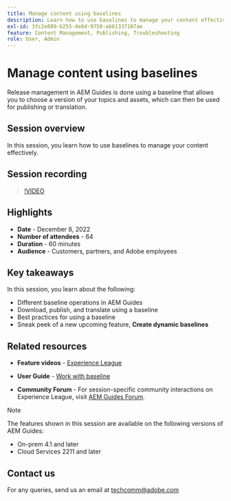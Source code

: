 ```yaml
---
title: Manage content using baselines
description: Learn how to use baselines to manage your content effectively.
exl-id: 3fc2e889-b255-4e8d-9750-ab61337107ae
feature: Content Management, Publishing, Troubleshooting
role: User, Admin
---
```

# Manage content using baselines

Release management in AEM Guides is done using a baseline that allows you to choose a version of your topics and assets, which can then be used for publishing or translation.

## Session overview

In this session, you learn how to use baselines to manage your content effectively.

## Session recording

>[!VIDEO](https://video.tv.adobe.com/v/3414172/version-management-release-management-baseline?quality=12&learn=on)

## Highlights

- **Date** - December 8, 2022 
- **Number of attendees** - 64
- **Duration** - 60 minutes
- **Audience** - Customers, partners, and Adobe employees

## Key takeaways

In this session, you learn about the following:
- Different baseline operations in AEM Guides
- Download, publish, and translate using a baseline
- Best practices for using a baseline
- Sneak peek of a new upcoming feature, **Create dynamic baselines**
 
## Related resources 

- **Feature videos** -  [Experience League](https://experienceleague.adobe.com/docs/experience-manager-guides-learn/videos/advanced-user-guide/overview.html?lang=en) 
 
- **User Guide** - [Work with baseline](https://help.adobe.com/en_US/xml-documentation-for-adobe-experience-manager/index.html#t=DXML-master-map%2Fgenerate-output-use-baseline-for-publishing.html)
 
- **Community Forum** - For session-specific community interactions on Experience League, visit [AEM Guides Forum](https://experienceleaguecommunities.adobe.com/t5/experience-manager-guides/bd-p/xml-documentation-discussions).
 
>[!NOTE]
>
>The features shown in this session are available on the following versions of AEM Guides:
> - On-prem 4.1 and later
> - Cloud Services 2211 and later

## Contact us

For any queries, send us an email at <techcomm@adobe.com>
